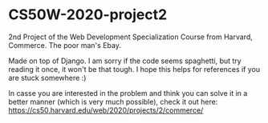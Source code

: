 # CS50W-2020-project2
2nd Project of the Web Development Specialization Course from Harvard, Commerce.
The poor man's Ebay. 

Made on top of Django. I am sorry if the code seems spaghetti, but try reading it once, it won't be that tough. 
I hope this helps for references if you are stuck somewhere :)

In casse you are interested in the problem and think you can solve it in a better manner (which is very much possible), check it out here: https://cs50.harvard.edu/web/2020/projects/2/commerce/
